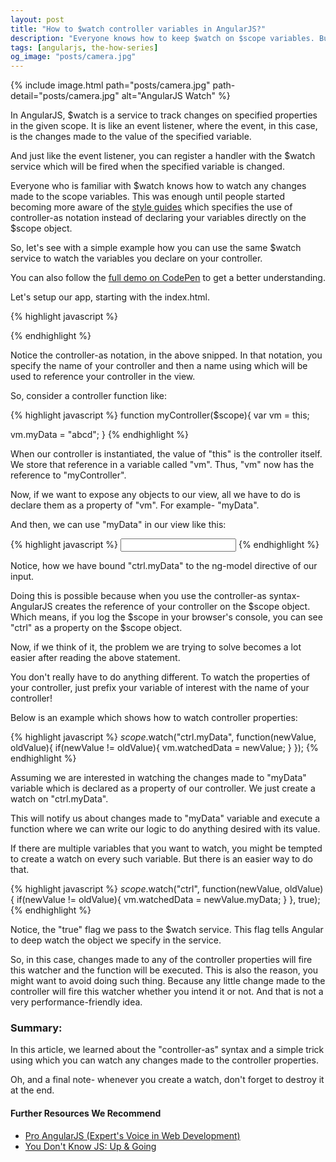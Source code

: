 ```yaml
---
layout: post
title: "How to $watch controller variables in AngularJS?"
description: "Everyone knows how to keep $watch on $scope variables. But, many people don't know that they can use the same technique to watch their controller properties as well."
tags: [angularjs, the-how-series]
og_image: "posts/camera.jpg"
---
```


{% include image.html path="posts/camera.jpg" path-detail="posts/camera.jpg" alt="AngularJS Watch" %}


In AngularJS, $watch is a service to track changes on specified properties in the given scope. It is like an event listener, where the event, in this case, is the changes made to the value of the specified variable. 

And just like the event listener, you can register a handler with the $watch service which will be fired when the specified variable is changed.

Everyone who is familiar with $watch knows how to watch any changes made to the scope variables. This was enough until people started becoming more aware of the [style guides](https://github.com/johnpapa/angular-styleguide/blob/master/a1/README.md) which specifies the use of controller-as notation instead of declaring your variables directly on the $scope object.

So, let's see with a simple example how you can use the same $watch service to watch the variables you declare on your controller.

You can also follow the [full demo on CodePen](http://codepen.io/sharduul/pen/LboMVw) to get a better understanding.

Let's setup our app, starting with the index.html.

{% highlight javascript %}
<body ng-app="MyApp" ng-controller="myController as ctrl">
    <!-- HTML code here -->
<body>
{% endhighlight %}

Notice the controller-as notation, in the above snipped. In that notation, you specify the name of your controller and then a name using which will be used to reference your controller in the view.

So, consider a controller function like:


{% highlight javascript %}
function myController($scope){
  var vm = this;
  
  vm.myData = "abcd";
}
{% endhighlight %}

When our controller is instantiated, the value of "this" is the controller itself. We store that reference in a variable called "vm". Thus, "vm" now has the reference to "myController".

Now, if we want to expose any objects to our view, all we have to do is declare them as a property of "vm". For example- "myData".

And then, we can use "myData" in our view like this:

{% highlight javascript %}
<input id="input" ng-model="ctrl.myData" type="text" />
{% endhighlight %}

Notice, how we have bound "ctrl.myData" to the ng-model directive of our input. 

Doing this is possible because when you use the controller-as syntax- AngularJS creates the reference of your controller on the $scope object. Which means, if you log the $scope in your browser's console, you can see "ctrl" as a property on the $scope object.

Now, if we think of it, the problem we are trying to solve becomes a lot easier after reading the above statement.

You don't really have to do anything different. To watch the properties of your controller, just prefix your variable of interest with the name of your controller!

Below is an example which shows how to watch controller properties:

{% highlight javascript %}
$scope.$watch("ctrl.myData", function(newValue, oldValue){
    if(newValue != oldValue){
      vm.watchedData = newValue;
    }
});
{% endhighlight %}

Assuming we are interested in watching the changes made to "myData" variable which is declared as a property of our controller. We just create a watch on "ctrl.myData". 

This will notify us about changes made to "myData" variable and execute a function where we can write our logic to do anything desired with its value.


If there are multiple variables that you want to watch, you might be tempted to create a watch on every such variable. But there is an easier way to do that.

{% highlight javascript %}
$scope.$watch("ctrl", function(newValue, oldValue){
    if(newValue != oldValue){
      vm.watchedData = newValue.myData;
    }
}, true);
{% endhighlight %}

Notice, the "true" flag we pass to the $watch service. This flag tells Angular to deep watch the object we specify in the service. 

So, in this case, changes made to any of the controller properties will fire this watcher and the function will be executed. This is also the reason, you might want to avoid doing such thing. Because any little change made to the controller will fire this watcher whether you intend it or not. And that is not a very performance-friendly idea.


### Summary:
In this article, we learned about the "controller-as" syntax and a simple trick using which you can watch any changes made to the controller properties.

Oh, and a final note- whenever you create a watch, don't forget to destroy it at the end.



#### Further Resources We Recommend

- [Pro AngularJS (Expert's Voice in Web Development)](https://amzn.to/36F6N8v)
- [You Don't Know JS: Up & Going](https://amzn.to/2u8YuVt)